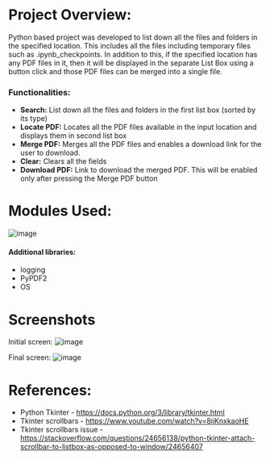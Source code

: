 # **Project Overview:**
  Python based project was developed to list down all the files and folders in the specified location. This includes all the files including temporary files such as .ipynb_checkpoints. In addition to this, if the specified location has any PDF files in it, then it will be displayed in the separate List Box using a button click and those PDF files can be merged into a single file.
### **Functionalities:**
 - **Search:** List down all the files and folders in the first list box (sorted by its type)
 - **Locate PDF:** Locates all the PDF files available in the input location and displays them in second list box
 - **Merge PDF:** Merges all the PDF files and enables a download link for the user to download.
 - **Clear:** Clears all the fields
 - **Download PDF:** Link to download the merged PDF. This will be enabled only after pressing the Merge PDF button

# **Modules Used:**
![image](https://user-images.githubusercontent.com/90926526/151657751-84b5fef2-6145-42e9-a691-36c34263754d.png)

#### Additional libraries:
  - logging
  - PyPDF2
  - OS

# **Screenshots**
Initial screen:
![image](https://user-images.githubusercontent.com/90926526/151657110-4f83489a-ea3f-4d6a-92e9-65c8a32e6a10.png)

Final screen:
![image](https://user-images.githubusercontent.com/90926526/151657545-993c2867-15bb-4331-9ab0-b8e97b0cc862.png)

# **References:**
- Python Tkinter - https://docs.python.org/3/library/tkinter.html
- Tkinter scrollbars - https://www.youtube.com/watch?v=8ijKnxkaoHE
- Tkinter scrollbars issue - https://stackoverflow.com/questions/24656138/python-tkinter-attach-scrollbar-to-listbox-as-opposed-to-window/24656407
